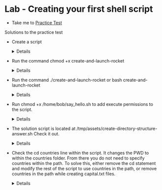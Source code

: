 # Lab - Creating your first shell script
  - Take me to [Practice Test](https://kodekloud.com/topic/lab-creating-your-first-shell-script/)
  
Solutions to the practice test
- Create a script

  <details>
  
  ```
  vi create-and-launch-rocket
  
  mkdir lunar-mission
  rocket-add lunar-mission
  rocket-start-power lunar-mission
  rocket-internal-power lunar-mission
  rocket-start-sequence lunar-mission
  rocket-start-engine lunar-mission
  rocket-lift-off lunar-mission
  rocket-status lunar-mission
  
  ```
  </details>
  
- Run the command chmod +x create-and-launch-rocket

  <details>
  
  ```
  $ chmod +x create-and-launch-rocket
  ```
  </details>
  
- Run the command ./create-and-launch-rocket or bash create-and-launch-rocket
  
  <details>
  
  ```
  $ ./create-and-launch-rocket (or)
  $ bash create-and-launch-rocket
  ```
  </details>
  
- Run chmod +x /home/bob/say_hello.sh to add execute permissions to the script.
  
  <details>
  
  ```
  $ chmod +x /home/bob/say_hello.sh
  ```
  </details>
  
- The solution script is located at /tmp/assets/create-directory-structure-answer.sh Check it out.
  
  <details>
  
  ```
  $ vi create-directory-structure.sh
  
    mkdir countries
    cd countries
    mkdir USA India UK
    echo "Washington, D.C" > USA/capital.txt
    echo "London" > UK/capital.txt
    echo "New Delhi" > India/capital.txt
    uptime
    
  ```
  </details>
  
- Check the cd countries line within the script. It changes the PWD to within the countries folder. From there you do not need to specify countries within the path. To solve this, either remove the cd statement and modify the rest of the script to use countries in the path, or remove countries in the path while creating capital.txt files.
  
  <details>
  
  ```
  vi create-directory-structure-v2.sh
  
  mkdir countries

  mkdir -p countries/USA countries/India countries/UK

  echo "Washington, D.C" > countries/USA/capital.txt
  echo "London" > countries/UK/capital.txt
  echo "New Delhi" > countries/India/capital.txt

  uptime
  ```
  </details>
